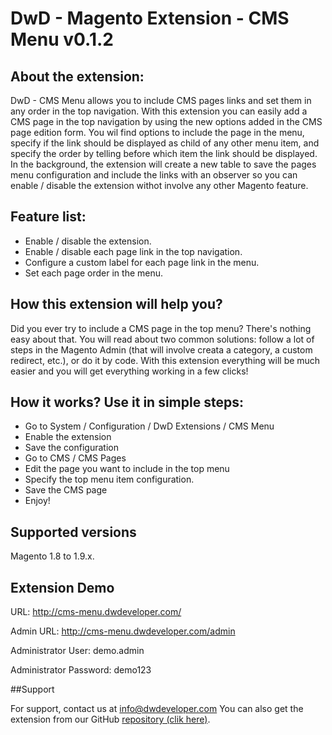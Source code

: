 # DwD - Magento Extension - CMS Menu v0.1.2

## About the extension:

DwD - CMS Menu allows you to include CMS pages links and set them in any order in the top navigation. With this extension you can easily add a CMS page in the top navigation by using the new options added in the CMS page edition form. You wil find options to include the page in the menu, specify if the link should be displayed as child of any other menu item, and specify the order by telling before which item the link should be displayed. In the background, the extension will create a new table to save the pages menu configuration and include the links with an observer so you can enable / disable the extension withot involve any other Magento feature.

## Feature list:
- Enable / disable the extension.
- Enable / disable each page link in the top navigation.
- Configure a custom label for each page link in the menu.
- Set each page order in the menu.

## How this extension will help you?

Did you ever try to include a CMS page in the top menu? There's nothing easy about that. You will read about two common solutions: follow a lot of steps in the Magento Admin (that will involve creata a category, a custom redirect, etc.), or do it by code. With this extension everything will be much easier and you will get everything working in a few clicks!

## How it works? Use it in simple steps:

- Go to System / Configuration / DwD Extensions / CMS Menu
- Enable the extension
- Save the configuration
- Go to CMS / CMS Pages
- Edit the page you want to include in the top menu
- Specify the top menu item configuration.
- Save the CMS page
- Enjoy!

## Supported versions

Magento 1.8 to 1.9.x.

## Extension Demo

URL: <a href="http://cms-menu.dwdeveloper.com/" target="_blank">http://cms-menu.dwdeveloper.com/</a>

Admin URL: <a href="http://cms-menu.dwdeveloper.com/admin" target="_blank">http://cms-menu.dwdeveloper.com/admin</a>

Administrator User: demo.admin

Administrator Password: demo123

##Support

For support, contact us at <a href="mailto:info@dwdeveloper.com">info@dwdeveloper.com</a>
You can also get the extension from our GitHub <a href="https://github.com/damian-pastorini/DwD-Mage-Extension-CMS-Menu" target="_blank">repository (clik here)</a>.
